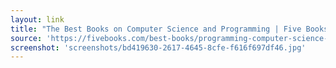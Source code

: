 ```yaml
---
layout: link
title: "The Best Books on Computer Science and Programming | Five Books"
source: 'https://fivebooks.com/best-books/programming-computer-science-ana-bell/'
screenshot: 'screenshots/bd419630-2617-4645-8cfe-f616f697df46.jpg'
---
```


